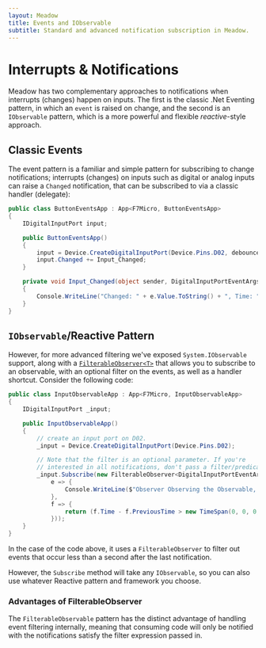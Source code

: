 ```yaml
---
layout: Meadow
title: Events and IObservable
subtitle: Standard and advanced notification subscription in Meadow.
---
```


# Interrupts & Notifications

Meadow has two complementary approaches to notifications when interrupts (changes) happen on inputs. The first is the classic .Net Eventing pattern, in which an `event` is raised on change, and the second is an `IObservable` pattern, which is a more powerful and flexible _reactive_-style approach.

## Classic Events

The event pattern is a familiar and simple pattern for subscribing to change notifications; interrupts (changes) on inputs such as digital or analog inputs can raise a `Changed` notification, that can be subscribed to via a classic handler (delegate):

```csharp
public class ButtonEventsApp : App<F7Micro, ButtonEventsApp>
{
    IDigitalInputPort input;

    public ButtonEventsApp()
    {
        input = Device.CreateDigitalInputPort(Device.Pins.D02, debounceDuration: 20);
        input.Changed += Input_Changed;
    }

    private void Input_Changed(object sender, DigitalInputPortEventArgs e)
    {
        Console.WriteLine("Changed: " + e.Value.ToString() + ", Time: " + e.Time.ToString());
    }
}
```

## `IObservable`/Reactive Pattern

However, for more advanced filtering we've exposed `System.IObservable` support, along with a [`FilterableObserver<T>`](/docs/api/Meadow/Meadow.FilterableObserver-1.html) that allows you to subscribe to an observable, with an optional filter on the events, as well as a handler shortcut. Consider the following code:

```csharp
public class InputObservableApp : App<F7Micro, InputObservableApp>
{
    IDigitalInputPort _input;

    public InputObservableApp()
    {
        // create an input port on D02. 
        _input = Device.CreateDigitalInputPort(Device.Pins.D02);

        // Note that the filter is an optional parameter. If you're
        // interested in all notifications, don't pass a filter/predicate.
        _input.Subscribe(new FilterableObserver<DigitalInputPortEventArgs>(
            e => {
                Console.WriteLine($"Observer Observing the Observable, Observably speaking, Time: {e.Time.Millisecond}, Value: {e.Value}");
            },
            f => {
                return (f.Time - f.PreviousTime > new TimeSpan(0, 0, 0, 0, 1000));
            }));
    }
}
```

In the case of the code above, it uses a `FilterableObserver` to filter out events that occur less than a second after the last notification.

However, the `Subscribe` method will take any `IObservable`, so you can also use whatever Reactive pattern and framework you choose.

### Advantages of FilterableObserver

The `FilterableObservable` pattern has the distinct advantage of handling event filtering internally, meaning that consuming code will only be notified with the notifications satisfy the filter expression passed in. 